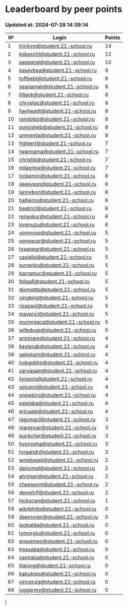 # Leaderboard by peer points

### Updated at: 2024-07-28 14:39:14

| № | Login | Points |
|---|-------|--------|
|1|trinitym@student.21-school.ru|14|
|2|kokoschl@student.21-school.ru|12|
|3|pepperal@student.21-school.ru|10|
|4|kaseybea@student.21-school.ru|9|
|5|toffeebl@student.21-school.ru|9|
|6|seanamab@student.21-school.ru|8|
|7|lilliank@student.21-school.ru|8|
|8|chrystac@student.21-school.ru|8|
|9|hayheadt@student.21-school.ru|8|
|10|randolpz@student.21-school.ru|8|
|11|ponosheb@student.21-school.ru|8|
|12|unmentia@student.21-school.ru|8|
|13|fighterf@student.21-school.ru|7|
|14|twannama@student.21-school.ru|7|
|15|christib@student.21-school.ru|7|
|16|milagrkw@student.21-school.ru|7|
|17|lockemin@student.21-school.ru|6|
|18|skeevesp@student.21-school.ru|6|
|19|lannybon@student.21-school.ru|6|
|20|halliemo@student.21-school.ru|6|
|21|beatricl@student.21-school.ru|6|
|22|renaykur@student.21-school.ru|6|
|23|lorenuzu@student.21-school.ru|6|
|24|yonnrose@student.21-school.ru|5|
|25|sonyacar@student.21-school.ru|5|
|26|tysanegr@student.21-school.ru|5|
|27|casielis@student.21-school.ru|5|
|28|turnerko@student.21-school.ru|5|
|29|barramuc@student.21-school.ru|5|
|30|felisafi@student.21-school.ru|5|
|31|donnettp@student.21-school.ru|5|
|32|yingbirg@student.21-school.ru|5|
|33|ricassol@student.21-school.ru|5|
|34|mavericl@student.21-school.ru|5|
|35|mummjacq@student.21-school.ru|5|
|36|wifedoge@student.21-school.ru|5|
|37|antonare@student.21-school.ru|4|
|38|kaylenak@student.21-school.ru|4|
|39|galiokam@student.21-school.ru|4|
|40|hobgoblm@student.21-school.ru|4|
|41|zaryasam@student.21-school.ru|4|
|42|ilynpois@student.21-school.ru|4|
|43|voicerol@student.21-school.ru|4|
|44|snowbiro@student.21-school.ru|4|
|45|estelaka@student.21-school.ru|4|
|46|ericaalp@student.21-school.ru|4|
|47|iggymacl@student.21-school.ru|3|
|48|marenvar@student.21-school.ru|3|
|49|puckcher@student.21-school.ru|3|
|50|hypnosha@student.21-school.ru|3|
|51|tyraandr@student.21-school.ru|3|
|52|wowbagel@student.21-school.ru|2|
|53|daisymal@student.21-school.ru|2|
|54|ahrimeri@student.21-school.ru|2|
|55|cheesecm@student.21-school.ru|2|
|56|demetrif@student.21-school.ru|2|
|57|hickscan@student.21-school.ru|1|
|58|adolphdo@student.21-school.ru|0|
|59|daemonpr@student.21-school.ru|0|
|60|leobalda@student.21-school.ru|0|
|61|tymorgiu@student.21-school.ru|0|
|62|provemec@student.21-school.ru|0|
|63|treasaba@student.21-school.ru|0|
|64|yaniraka@student.21-school.ru|0|
|65|illalong@student.21-school.ru|0|
|66|kabutops@student.21-school.ru|0|
|67|vincenzg@student.21-school.ru|0|
|68|juggermy@student.21-school.ru|0|
|
